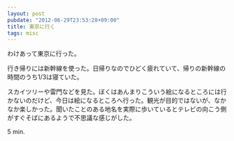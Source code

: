 ```yaml
---
layout: post
pubdate: "2012-06-29T23:53:28+09:00"
title: 東京に行く
tags: misc
---
```

わけあって東京に行った。

行き帰りには新幹線を使った。日帰りなのでひどく疲れていて、帰りの新幹線の時間のうち1/3は寝ていた。

スカイツリーや雷門などを見た。ぼくはあんまりこういう絵になるところには行かないのだけど、今日は絵になるところへ行った。観光が目的ではないが、なかなか楽しかった。聞いたことのある地名を実際に歩いているとテレビの向こう側がすぐそばにあるようで不思議な感じがした。

5 min.
